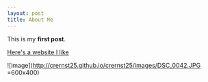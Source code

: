```yaml
---
layout: post
title: About Me
---
```


This is my **first post**.

[Here's a website I like](http://seriouseats.com)

![image](http://crernst25.github.io/crernst25/images/DSC_0042.JPG =600x400)
